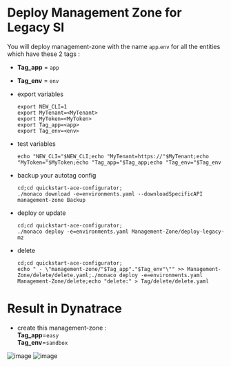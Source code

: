 # Deploy Management Zone for Legacy SI


You will deploy management-zone with the name `app`.`env` for all the entities which have these 2 tags :  
 - **Tag_app** = `app`
 - **Tag_env** = `env`


- export variables

      export NEW_CLI=1
      export MyTenant=<MyTenant>
      export MyToken=<MyToken>
      export Tag_app=<app>
	  export Tag_env=<env>

- test variables

      echo "NEW_CLI="$NEW_CLI;echo "MyTenant=https://"$MyTenant;echo "MyToken="$MyToken;echo "Tag_app="$Tag_app;echo "Tag_env="$Tag_env
     
- backup your autotag config

      cd;cd quickstart-ace-configurator;
      ./monaco download -e=environments.yaml --downloadSpecificAPI management-zone Backup

- deploy or update

      cd;cd quickstart-ace-configurator;
      ./monaco deploy -e=environments.yaml Management-Zone/deploy-legacy-mz
      
- delete

      cd;cd quickstart-ace-configurator;
      echo " - \"management-zone/"$Tag_app"."$Tag_env"\"" >> Management-Zone/delete/delete.yaml;./monaco deploy -e=environments.yaml Management-Zone/delete;echo "delete:" > Tag/delete/delete.yaml


# Result in Dynatrace 
- create this management-zone :  
       **Tag_app**=`easy`  
       **Tag_env**=`sandbox`  
   
![image](https://user-images.githubusercontent.com/40337213/119894270-b32dd380-bf3c-11eb-9aee-d11146792a88.png)
![image](https://user-images.githubusercontent.com/40337213/119894746-46ff9f80-bf3d-11eb-9c4d-c0c5f71b9ee5.png)
